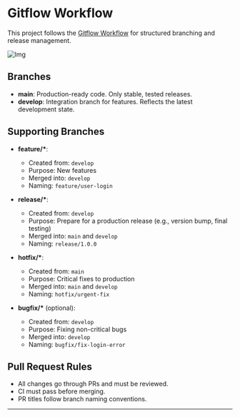 # Gitflow Workflow

This project follows the [Gitflow Workflow](https://www.atlassian.com/git/tutorials/comparing-workflows/gitflow-workflow) for structured branching and release management.

![Img](https://wac-cdn.atlassian.com/dam/jcr:cc0b526e-adb7-4d45-874e-9bcea9898b4a/04%20Hotfix%20branches.svg?cdnVersion=2710)

## Branches

- **main**: Production-ready code. Only stable, tested releases.
- **develop**: Integration branch for features. Reflects the latest development state.

## Supporting Branches

- **feature/\***:
    - Created from: `develop`  
    - Purpose: New features  
    - Merged into: `develop`  
    - Naming: `feature/user-login`

- **release/\***:  
    - Created from: `develop`  
    - Purpose: Prepare for a production release (e.g., version bump, final testing)  
    - Merged into: `main` and `develop`  
    - Naming: `release/1.0.0`

- **hotfix/\***:  
    - Created from: `main`  
    - Purpose: Critical fixes to production  
    - Merged into: `main` and `develop`  
    - Naming: `hotfix/urgent-fix`

- **bugfix/\*** (optional):  
    - Created from: `develop`  
    - Purpose: Fixing non-critical bugs  
    - Merged into: `develop`  
    - Naming: `bugfix/fix-login-error`

## Pull Request Rules

- All changes go through PRs and must be reviewed.
- CI must pass before merging.
- PR titles follow branch naming conventions.

---
